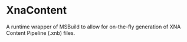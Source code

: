 XnaContent
==========

A runtime wrapper of MSBuild to allow for on-the-fly generation of XNA Content Pipeline (.xnb) files.